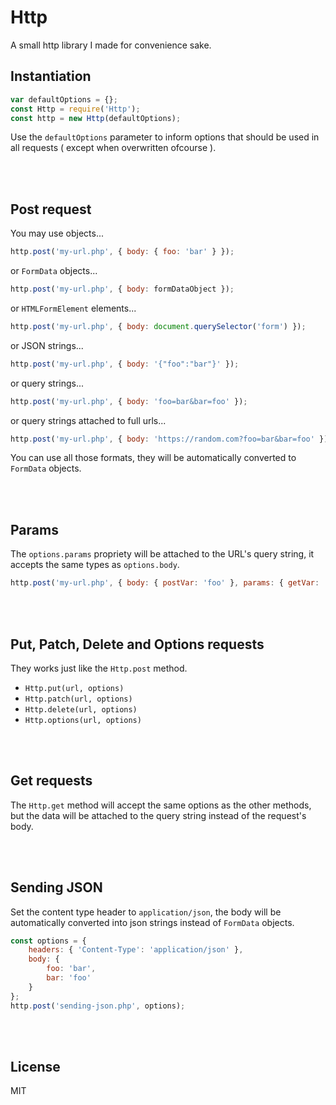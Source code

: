 # Http

A small http library I made for convenience sake.

## Instantiation

```js
var defaultOptions = {};
const Http = require('Http');
const http = new Http(defaultOptions);
```
Use the `defaultOptions` parameter to inform options that should be used in all requests ( except when overwritten ofcourse ).


<br><br>

## Post request

You may use objects...

```js
http.post('my-url.php', { body: { foo: 'bar' } });
```

or `FormData` objects...

```js
http.post('my-url.php', { body: formDataObject });
```

or `HTMLFormElement` elements...

```js
http.post('my-url.php', { body: document.querySelector('form') });
```

or JSON strings...

```js
http.post('my-url.php', { body: '{"foo":"bar"}' });
```

or query strings...

```js
http.post('my-url.php', { body: 'foo=bar&bar=foo' });
```

or query strings attached to full urls...

```js
http.post('my-url.php', { body: 'https://random.com?foo=bar&bar=foo' });
```

You can use all those formats, they will be automatically converted to `FormData` objects.

<br><br>

## Params
The `options.params` propriety will be attached to the URL's query string, it accepts the 
same types as `options.body`.

```js
http.post('my-url.php', { body: { postVar: 'foo' }, params: { getVar: 'bar' } });
```

<br><br>

## Put, Patch, Delete and Options requests

They works just like the `Http.post` method.

- `Http.put(url, options)`
- `Http.patch(url, options)`
- `Http.delete(url, options)`
- `Http.options(url, options)`

<br><br>

## Get requests

The `Http.get` method will accept the same options as the other methods, but 
the data will be attached to the query string instead of the request's body.

<br><br>

## Sending JSON

Set the content type header to `application/json`, the body will be automatically 
converted into json strings instead of `FormData` objects.

```js
const options = {
    headers: { 'Content-Type': 'application/json' },
    body: {
        foo: 'bar',
        bar: 'foo'
    }
};
http.post('sending-json.php', options);
```

<br><br>

## License
MIT